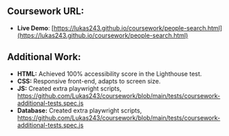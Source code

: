 ## Coursework URL:

* **Live Demo**: [https://lukas243.github.io/coursework/people-search.html](https://lukas243.github.io/coursework/people-search.html)

## Additional Work:
* **HTML:** Achieved 100% accessibility score in the Lighthouse test.
* **CSS:** Responsive front-end, adapts to screen size.
* **JS:** Created extra playwright scripts, https://github.com/Lukas243/coursework/blob/main/tests/coursework-additional-tests.spec.js
* **Database:** Created extra playwright scripts, https://github.com/Lukas243/coursework/blob/main/tests/coursework-additional-tests.spec.js
